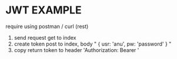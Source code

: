# JWT EXAMPLE


require using postman / curl (rest)
1. send request get to index
2. create token post to index, body " { usr: 'anu', pw: 'password' } "
3. copy return token to header 'Authorization: Bearer <Token>'







